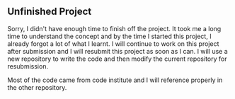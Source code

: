 ## Unfinished Project

Sorry, I didn't have enough time to finish off the project. It took me a long time to understand the concept and by the time I started this project, I already forgot a lot of what I learnt. I will continue to work on this project after submission and I will resubmit this project as soon as I can. I will use a new repository to write the code and then modify the current repository for resubmission.

Most of the code came from code institute and I will reference properly in the other repository.